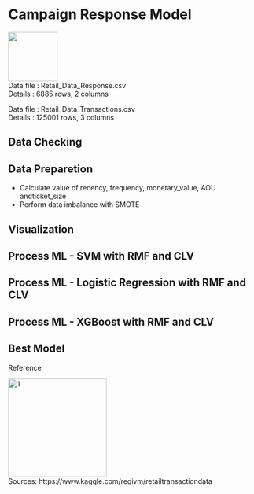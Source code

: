 <h1>Campaign Response Model</h1>

<p align="left">
<img src="https://cdn.iconscout.com/icon/free/png-512/microsoft-excel-2-569282.png"
     width="100" height="100" ><br/>
Data file : Retail_Data_Response.csv <br/>
Details   : 6885 rows, 2 columns

Data file : Retail_Data_Transactions.csv <br/>
Details   : 125001 rows, 3 columns
</p>

<h2>Data Checking</h2>


<h2>Data Preparetion</h2>

- Calculate value of recency, frequency, monetary_value, AOU andticket_size
- Perform data imbalance with SMOTE 

<h2>Visualization</h2>


<h2>Process ML - SVM with RMF and CLV</h2>

<h2>Process ML - Logistic Regression with RMF and CLV</h2>

<h2>Process ML - XGBoost with RMF and CLV</h2>


<h2>Best Model</h2>





Reference
<p align="left">
<img width="200" alt="1" src="https://upload.wikimedia.org/wikipedia/commons/7/7c/Kaggle_logo.png">
<br />
Sources: https://www.kaggle.com/regivm/retailtransactiondata  
</p>
